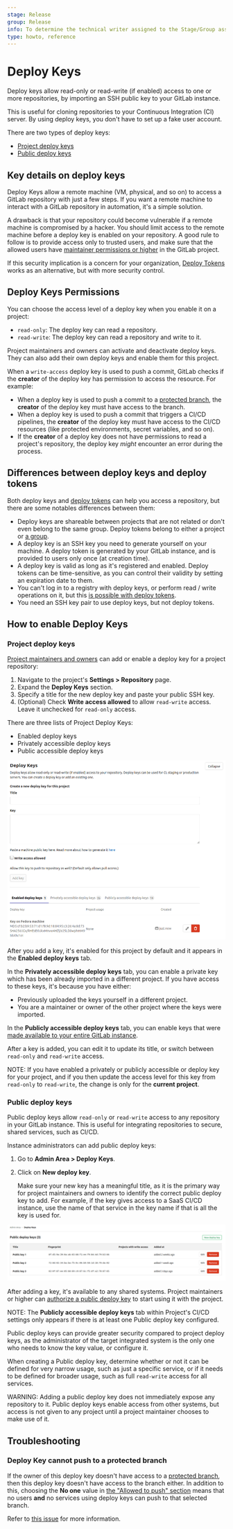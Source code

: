 ```yaml
---
stage: Release
group: Release
info: To determine the technical writer assigned to the Stage/Group associated with this page, see https://about.gitlab.com/handbook/engineering/ux/technical-writing/#assignments
type: howto, reference
---
```


# Deploy Keys

Deploy keys allow read-only or read-write (if enabled) access to one or
more repositories, by importing an SSH public key to your GitLab instance.

This is useful for cloning repositories to your Continuous
Integration (CI) server. By using deploy keys, you don't have to set up a
fake user account.

There are two types of deploy keys:

- [Project deploy keys](#project-deploy-keys)
- [Public deploy keys](#public-deploy-keys)

## Key details on deploy keys

Deploy Keys allow a remote machine (VM, physical, and so on) to access a GitLab
repository with just a few steps. If you want a remote machine to interact with a GitLab
repository in automation, it's a simple solution.

A drawback is that your repository could become vulnerable if a remote machine is compromised
by a hacker. You should limit access to the remote machine before a deploy key is
enabled on your repository. A good rule to follow is to provide access only to trusted users,
and make sure that the allowed users have [maintainer permissions or higher](../../permissions.md)
in the GitLab project.

If this security implication is a concern for your organization,
[Deploy Tokens](../deploy_tokens/index.md) works as an alternative, but with more
security control.

## Deploy Keys Permissions

You can choose the access level of a deploy key when you enable it on a project:

- `read-only`: The deploy key can read a repository.
- `read-write`: The deploy key can read a repository and write to it.

Project maintainers and owners can activate and deactivate deploy keys.
They can also add their own deploy keys and enable them for this project.

When a `write-access` deploy key is used to push a commit, GitLab checks if
the **creator** of the deploy key has permission to access the resource. For example:

- When a deploy key is used to push a commit to a [protected branch](../protected_branches.md),
  the **creator** of the deploy key must have access to the branch.
- When a deploy key is used to push a commit that triggers a CI/CD pipelines, the **creator** of
  the deploy key must have access to the CI/CD resources (like protected environments, secret variables, and so on).
- If the **creator** of a deploy key does not have permissions to read a project's
  repository, the deploy key _might_ encounter an error during the process.

## Differences between deploy keys and deploy tokens

Both deploy keys and [deploy tokens](../deploy_tokens/index.md#deploy-tokens) can
help you access a repository, but there are some notables differences between them:

- Deploy keys are shareable between projects that are not related or don't even
  belong to the same group. Deploy tokens belong to either a project or
  [a group](../deploy_tokens/index.md#group-deploy-token).
- A deploy key is an SSH key you need to generate yourself on your machine. A deploy
  token is generated by your GitLab instance, and is provided to users only once
  (at creation time).
- A deploy key is valid as long as it's registered and enabled. Deploy tokens can
  be time-sensitive, as you can control their validity by setting an expiration date to them.
- You can't log in to a registry with deploy keys, or perform read / write operations
  on it, but this [is possible with deploy tokens](../deploy_tokens/index.md#gitlab-deploy-token).
- You need an SSH key pair to use deploy keys, but not deploy tokens.

## How to enable Deploy Keys

### Project deploy keys

[Project maintainers and owners](../../permissions.md#project-members-permissions)
can add or enable a deploy key for a project repository:

1. Navigate to the project's **Settings > Repository** page.
1. Expand the **Deploy Keys** section.
1. Specify a title for the new deploy key and paste your public SSH key.
1. (Optional) Check **Write access allowed** to allow `read-write` access. Leave it unchecked for `read-only` access.

There are three lists of Project Deploy Keys:

- Enabled deploy keys
- Privately accessible deploy keys
- Public accessible deploy keys

![Deploy Keys section](img/deploy_keys_v13_0.png)

After you add a key, it's enabled for this project by default and it appears
in the **Enabled deploy keys** tab.

In the **Privately accessible deploy keys** tab, you can enable a private key which
has been already imported in a different project. If you have access to these keys,
it's because you have either:

- Previously uploaded the keys yourself in a different project.
- You are a maintainer or owner of the other project where the keys were imported.

In the **Publicly accessible deploy keys** tab, you can enable
keys that were [made available to your entire GitLab instance](#public-deploy-keys).

After a key is added, you can edit it to update its title, or switch between `read-only`
and `read-write` access.

NOTE:
If you have enabled a privately or publicly accessible or deploy key for your
project, and if you then update the access level for this key from `read-only` to
`read-write`, the change is only for the **current project**.

### Public deploy keys

Public deploy keys allow `read-only` or `read-write`
access to any repository in your GitLab instance. This is useful for integrating
repositories to secure, shared services, such as CI/CD.

Instance administrators can add public deploy keys:

1. Go to **Admin Area > Deploy Keys**.
1. Click on **New deploy key**.

   Make sure your new key has a meaningful title, as it is the primary way for project
   maintainers and owners to identify the correct public deploy key to add. For example,
   if the key gives access to a SaaS CI/CD instance, use the name of that service
   in the key name if that is all the key is used for.

![Public Deploy Keys section](img/public_deploy_key_v13_0.png)

After adding a key, it's available to any shared systems. Project maintainers
or higher can [authorize a public deploy key](#project-deploy-keys) to start using it with the project.

NOTE:
The **Publicly accessible deploy keys** tab within Project's CI/CD settings only appears
if there is at least one Public deploy key configured.

Public deploy keys can provide greater security compared to project deploy keys, as
the administrator of the target integrated system is the only one who needs to know the key value,
or configure it.

When creating a Public deploy key, determine whether or not it can be defined for
very narrow usage, such as just a specific service, or if it needs to be defined for
broader usage, such as full `read-write` access for all services.

WARNING:
Adding a public deploy key does not immediately expose any repository to it. Public
deploy keys enable access from other systems, but access is not given to any project
until a project maintainer chooses to make use of it.

## Troubleshooting

### Deploy Key cannot push to a protected branch

If the owner of this deploy key doesn't have access to a [protected
branch](../protected_branches.md), then this deploy key doesn't have access to
the branch either. In addition to this, choosing the **No one** value in
[the "Allowed to push" section](../protected_branches.md#configuring-protected-branches)
means that no users **and** no services using deploy keys can push to that selected branch.

Refer to [this issue](https://gitlab.com/gitlab-org/gitlab/-/issues/30769) for more information.
